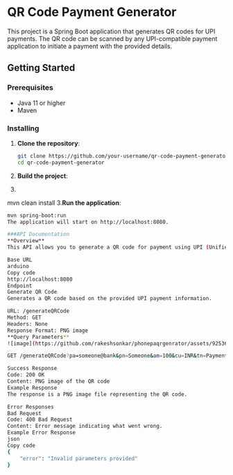 # QR Code Payment Generator

This project is a Spring Boot application that generates QR codes for UPI payments. The QR code can be scanned by any UPI-compatible payment application to initiate a payment with the provided details.

## Getting Started

### Prerequisites

- Java 11 or higher
- Maven

### Installing

1. **Clone the repository**:
   ```sh
   git clone https://github.com/your-username/qr-code-payment-generator.git
   cd qr-code-payment-generator
2.  **Build the project**:
3.  ```sh
   mvn clean install
3.**Run the application**:
```sh
mvn spring-boot:run
The application will start on http://localhost:8080.

###API Documentation
**Overview**
This API allows you to generate a QR code for payment using UPI (Unified Payments Interface) details. The QR code can be scanned by any UPI-compatible payment application to initiate a payment with the provided details.

Base URL
arduino
Copy code
http://localhost:8080
Endpoint
Generate QR Code
Generates a QR code based on the provided UPI payment information.

URL: /generateQRCode
Method: GET
Headers: None
Response Format: PNG image
**Query Parameters**
![image](https://github.com/rakeshsonkar/phonepaqrgenrator/assets/92536736/9c940179-a616-4d4d-a34c-0e6d27491a4f)

GET /generateQRCode?pa=someone@bank&pn=Someone&am=100&cu=INR&tn=Payment+for+services

Success Response
Code: 200 OK
Content: PNG image of the QR code
Example Response
The response is a PNG image file representing the QR code.

Error Responses
Bad Request
Code: 400 Bad Request
Content: Error message indicating what went wrong.
Example Error Response
json
Copy code
{
    "error": "Invalid parameters provided"
}
